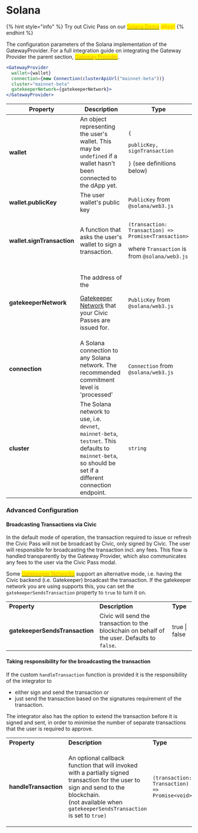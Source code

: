 # Solana

{% hint style="info" %}
Try out Civic Pass on our [<mark style="color:orange;">Solana Demo</mark>](https://getpass.civic.com) <mark style="color:orange;">dApp!</mark>
{% endhint %}

The configuration parameters of the Solana implementation of the GatewayProvider. For a full integration guide on integrating the Gateway Provider the parent section, [<mark style="color:orange;">Gateway Provider</mark>](../).

```jsx
<GatewayProvider
  wallet={wallet}
  connection={new Connection(clusterApiUrl("mainnet-beta"))}
  cluster="mainnet-beta"
  gatekeeperNetwork={gatekeeperNetwork}>
</GatewayProvider>
```

| **Property**               | **Description**                                                                                                                                            | **Type**                                                                                                                                              |
| -------------------------- | ---------------------------------------------------------------------------------------------------------------------------------------------------------- | ----------------------------------------------------------------------------------------------------------------------------------------------------- |
| **wallet**                 | An object representing the user's wallet. This may be `undefined` if a wallet hasn't been connected to the dApp yet.                                       | <p><code>{</code></p><p><code>publicKey, signTransaction</code></p><p><code>}</code> (see definitions below)</p>                                      |
| **wallet.publicKey**       | The user wallet's public key                                                                                                                               | `PublicKey` from `@solana/web3.js`                                                                                                                    |
| **wallet.signTransaction** | A function that asks the user's wallet to sign a transaction.                                                                                              | <p><code>(transaction: Transaction) => Promise&#x3C;Transaction></code></p><p>where <code>Transaction</code> is from <code>@solana/web3.js</code></p> |
| **gatekeeperNetwork**      | <p>The address of the</p><p><a href="../../../selecting-a-pass.md">Gatekeeper Network</a> that your Civic Passes are issued for.</p>                       | `PublicKey` from `@solana/web3.js`                                                                                                                    |
| **connection**             | A Solana connection to any Solana network. The recommended commitment level is 'processed'                                                                 | `Connection` from `@solana/web3.js`                                                                                                                   |
| **cluster**                | The Solana network to use, i.e. `devnet`, `mainnet-beta`, `testnet`. This defaults to `mainnet-beta`, so should be set if a different connection endpoint. | `string`                                                                                                                                              |

### Advanced Configuration

#### Broadcasting Transactions via Civic

In the default mode of operation, the transaction required to issue or refresh the Civic Pass will not be broadcast by Civic, only signed by Civic. The user will responsible for broadcasting the transaction incl. any fees. This flow is handled transparently by the Gateway Provider, which also communicates any fees to the user via the Civic Pass modal.

Some [<mark style="color:orange;">Gatekeeper Networks</mark>](../../../selecting-a-pass.md) support an alternative mode, i.e. having the Civic backend (i.e. Gatekeeper) broadcast the transaction. If the gatekeeper network you are using supports this, you can set the `gatekeeperSendsTransaction` property to `true` to turn it on.

|                                |                                                                                               |               |
| ------------------------------ | --------------------------------------------------------------------------------------------- | ------------- |
| **Property**                   | **Description**                                                                               | **Type**      |
| **gatekeeperSendsTransaction** | Civic will send the transaction to the blockchain on behalf of the user. Defaults to `false`. | true \| false |

#### Taking responsibility for the broadcasting the transaction

If the custom `handleTransaction` function is provided it is the responsibility of the integrator to

* either sign and send the transaction or
* just send the transaction based on the signatures requirement of the transaction.

The integrator also has the option to extend the transaction before it is signed and sent, in order to minimise the number of separate transactions that the user is required to approve.

|                       |                                                                                                                                                                                                                                         |                                               |
| --------------------- | --------------------------------------------------------------------------------------------------------------------------------------------------------------------------------------------------------------------------------------- | --------------------------------------------- |
| **Property**          | **Description**                                                                                                                                                                                                                         | **Type**                                      |
| **handleTransaction** | <p>An optional callback function that will invoked with a partially signed transaction for the user to sign and send to the blockchain.<br>(not available when <code>gatekeeperSendsTransaction</code> is set to <code>true)</code></p> | `(transaction: Transaction) => Promise<void>` |

